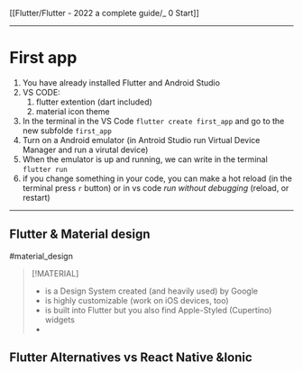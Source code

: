 [[Flutter/Flutter - 2022 a complete guide/_ 0 Start]]



----
# First app
1. You have already installed Flutter and Android Studio
2. VS CODE:
	1. flutter extention (dart included)
	2. material icon theme
3. In the terminal in the VS Code `flutter create first_app` and go to the new subfolde `first_app`
4.  Turn on a Android emulator (in Antroid Studio run Virtual Device Manager and run a virutal device)
5. When the emulator is up and running, we can write in the terminal `flutter run`
6. if you change something in your code, you can make a hot reload (in the terminal press `r` button) or in vs code *run without debugging* (reload, or restart)


----
## Flutter & Material design
#material_design

>[!MATERIAL]
>- is a Design System created (and heavily used) by Google
>- is highly customizable (work on iOS devices, too)
>- is built into Flutter but you also find Apple-Styled (Cupertino) widgets
>- 
>



## Flutter Alternatives vs React Native &Ionic













